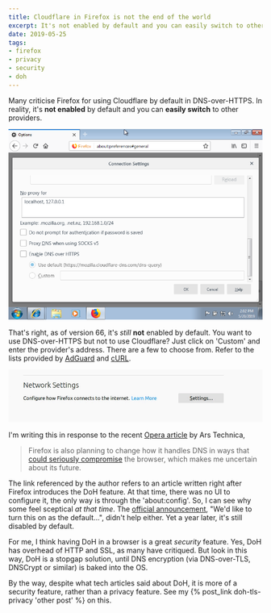 ```yaml
---
title: Cloudflare in Firefox is not the end of the world
excerpt: It's not enabled by default and you can easily switch to other providers.
date: 2019-05-25
tags:
- firefox
- privacy
- security
- doh
---
```


Many criticise Firefox for using Cloudflare by default in DNS-over-HTTPS. In reality, it's **not enabled** by default and you can **easily switch** to other providers.

!['DNS over HTTPS' setting in Firefox](20190525/firefox-doh.png)

That's right, as of version 66, it's *still* **not** enabled by default. You want to use DNS-over-HTTPS but not to use Cloudflare? Just click on 'Custom' and enter the provider's address. There are a few to choose from. Refer to the lists provided by [AdGuard](https://kb.adguard.com/en/general/dns-providers) and [cURL](https://github.com/curl/curl/wiki/DNS-over-HTTPS).

![How to enable 'DNS over HTTPS' in Firefox](20190525/firefox-doh-animated.webp)

I'm writing this in response to the recent [Opera article](https://arstechnica.com/information-technology/2019/05/review-opera-once-led-web-browser-innovation-it-has-new-ideas-again-with-reborn-3/2/) by Ars Technica,

> Firefox is also planning to change how it handles DNS in ways that [could seriously compromise](https://ungleich.ch/en-us/cms/blog/2018/08/04/mozillas-new-dns-resolution-is-dangerous/) the browser, which makes me uncertain about its future.

The link referenced by the author refers to an article written right after Firefox introduces the DoH feature. At that time, there was no UI to configure it, the only way is through the 'about:config'. So, I can see why some feel sceptical *at that time*. The [official announcement](https://hacks.mozilla.org/2018/05/a-cartoon-intro-to-dns-over-https/), "We'd like to turn this on as the default...", didn't help either. Yet a year later, it's still disabled by default.

For me, I think having DoH in a browser is a great *security* feature. Yes, DoH has overhead of HTTP and SSL, as many have critiqued. But look in this way, DoH is a stopgap solution, until DNS encryption (via DNS-over-TLS, DNSCrypt or similar) is baked into the OS.

By the way, despite what tech articles said about DoH, it is more of a security feature, rather than a privacy feature. See my {% post_link doh-tls-privacy 'other post' %} on this.
